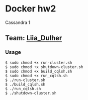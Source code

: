 # Docker hw2
Cassandra 1

## Team: [Liia_Dulher](https://github.com/LiiaDulher)

### Usage
````
$ sudo chmod +x run-cluster.sh
$ sudo chmod +x shutdown-cluster.sh
$ sudo chmod +x build_cqlsh.sh
$ sudo chmod +x run_cqlsh.sh
$ ./run-cluster.sh
$ ./build_cqlsh.sh
$ ./run_cqlsh.sh
$ ./shutdown-cluster.sh
````
